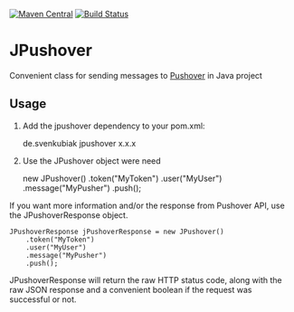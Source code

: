 [![Maven Central](https://maven-badges.herokuapp.com/maven-central/de.svenkubiak/jpushover/badge.svg)](https://maven-badges.herokuapp.com/maven-central/de.svenkubiak/jpushover)
[![Build Status](https://secure.travis-ci.org/svenkubiak/jpushover.png?branch=master)](http://travis-ci.org/svenkubiak/jpushover)

JPushover
================

Convenient class for sending messages to [Pushover][1] in Java project

Usage
------------------

1) Add the jpushover dependency to your pom.xml:

    <dependency>
        <groupId>de.svenkubiak</groupId>
        <artifactId>jpushover</artifactId>
        <version>x.x.x</version>
    </dependency>

2) Use the JPushover object were need

	new JPushover()
		.token("MyToken")
		.user("MyUser")
		.message("MyPusher")
		.push();
		
If you want more information and/or the response from Pushover API, use the JPushoverResponse object.

	JPushoverResponse jPushoverResponse = new JPushover()
		.token("MyToken")
		.user("MyUser")
		.message("MyPusher")
		.push();
		
JPushoverResponse will return the raw HTTP status code, along with the raw JSON response and a convenient boolean if the request was successful or not.	

[1]: https://pushover.net